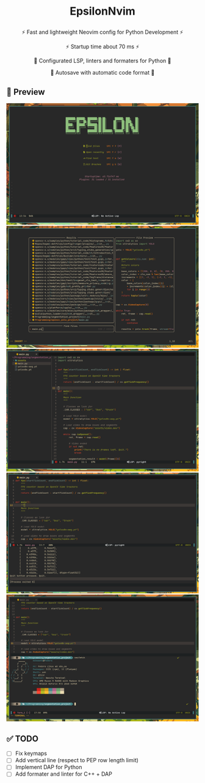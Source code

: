 <h1><p align="center">EpsilonNvim</p></h1>
<p align="center">⚡ Fast and lightweight Neovim config for Python Development ⚡</p>
<p align="center">⚡ Startup time about 70 ms ⚡</p>
<p align="center">🐍 Configurated LSP, linters and formaters for Python 🐍</p>
<p align="center">🤖 Autosave with automatic code format 🤖</p>

## 🔎 Preview
![alt text](screenshots/1.png)
![alt text](screenshots/2.png)
![alt text](screenshots/3.png)
![alt text](screenshots/4.png)
![alt text](screenshots/5.png)

## ✅ TODO
- [ ] Fix keymaps
- [ ] Add vertical line (respect to PEP row length limit)
- [ ] Implement DAP for Python
- [ ] Add formater and linter for C++ + DAP 
